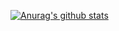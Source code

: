 
[![Anurag's github stats](https://github-readme-stats.vercel.app/api?username=shitianshiwa)](https://github.com/anuraghazra/github-readme-stats)

<!--
**shitianshiwa/shitianshiwa** is a ✨ _special_ ✨ repository because its `README.md` (this file) appears on your GitHub profile.

### Hi there 👋

Here are some ideas to get you started:

- 🔭 I’m currently working on ...
- 🌱 I’m currently learning ...
- 👯 I’m looking to collaborate on ...
- 🤔 I’m looking for help with ...
- 💬 Ask me about ...
- 📫 How to reach me: ...
- 😄 Pronouns: ...
- ⚡ Fun fact: ...
-->

